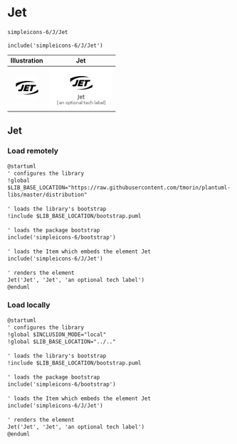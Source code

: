 # Jet


```text
simpleicons-6/J/Jet
```

```text
include('simpleicons-6/J/Jet')
```



| Illustration | Jet |
| :---: | :---: |
| ![illustration for Illustration](../../simpleicons-6/J/Jet.png) | ![illustration for Jet](../../simpleicons-6/J/Jet.Local.png) |




## Jet

### Load remotely
```plantuml
@startuml
' configures the library
!global $LIB_BASE_LOCATION="https://raw.githubusercontent.com/tmorin/plantuml-libs/master/distribution"

' loads the library's bootstrap
!include $LIB_BASE_LOCATION/bootstrap.puml

' loads the package bootstrap
include('simpleicons-6/bootstrap')

' loads the Item which embeds the element Jet
include('simpleicons-6/J/Jet')

' renders the element
Jet('Jet', 'Jet', 'an optional tech label')
@enduml
```

### Load locally
```plantuml
@startuml
' configures the library
!global $INCLUSION_MODE="local"
!global $LIB_BASE_LOCATION="../.."

' loads the library's bootstrap
!include $LIB_BASE_LOCATION/bootstrap.puml

' loads the package bootstrap
include('simpleicons-6/bootstrap')

' loads the Item which embeds the element Jet
include('simpleicons-6/J/Jet')

' renders the element
Jet('Jet', 'Jet', 'an optional tech label')
@enduml
```

